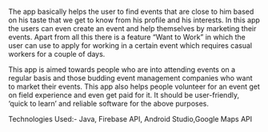 The app basically helps the user to find events that are close to him based on his taste that we get to know from his profile and his interests. In this app the users can even create an event and help themselves by marketing their events. Apart from all this there is a feature “Want to Work” in which the user can use to apply for working in a certain event which requires casual workers for a couple of days.

This app is aimed towards people who are into attending events on a regular basis and those budding event management companies who want to market their events. This app also helps people volunteer for an event get on field experience and even get paid for it. It should be user-friendly, ‘quick to learn’ and reliable software for the above purposes.

Technologies Used:- Java, Firebase API, Android Studio,Google Maps API
